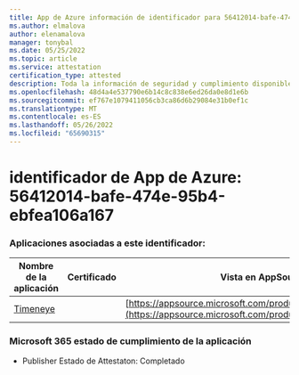 ```yaml
---
title: App de Azure información de identificador para 56412014-bafe-474e-95b4-ebfea106a167
ms.author: elmalova
author: elenamalova
manager: tonybal
ms.date: 05/25/2022
ms.topic: article
ms.service: attestation
certification_type: attested
description: Toda la información de seguridad y cumplimiento disponible para 56412014-bafe-474e-95b4-ebfea106a167.
ms.openlocfilehash: 48d4a4e537790e6b14c8c838e6ed26da0e8d1e6b
ms.sourcegitcommit: ef767e1079411056cb3ca86d6b29084e31b0ef1c
ms.translationtype: MT
ms.contentlocale: es-ES
ms.lasthandoff: 05/26/2022
ms.locfileid: "65690315"
---
```

# <a name="azure-app-id-56412014-bafe-474e-95b4-ebfea106a167"></a>identificador de App de Azure: 56412014-bafe-474e-95b4-ebfea106a167


### <a name="apps-associated-with-this-id"></a>Aplicaciones asociadas a este identificador:
| **Nombre de la aplicación** | **Certificado** | **Vista en AppSource** |
|--------------|---------------|-----------------------|
| [Timeneye](../forward/WA200001950.md) |  | [https://appsource.microsoft.com/product/office/WA200001950](https://appsource.microsoft.com/product/office/WA200001950) |

### <a name="microsoft-365-app-compliance-status"></a>Microsoft 365 estado de cumplimiento de la aplicación
- Publisher Estado de Attestaton: Completado
